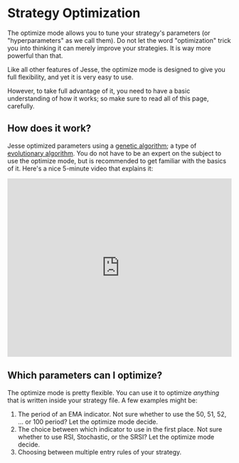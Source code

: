 # Strategy Optimization 

The optimize mode allows you to tune your strategy's parameters (or "hyperparameters" as we call them). Do not let the word "optimization" trick you into thinking it can merely improve your strategies. It is way more powerful than that. 

Like all other features of Jesse, the optimize mode is designed to give you full flexibility, and yet it is very easy to use. 

However, to take full advantage of it, you need to have a basic understanding of how it works; so make sure to read all of this page, carefully. 

## How does it work?
Jesse optimized parameters using a [genetic algorithm](https://en.wikipedia.org/wiki/Genetic_algorithm); a type of [evolutionary algorithm](https://en.wikipedia.org/wiki/Evolutionary_algorithm). You do not have to be an expert on the subject to use the optimize mode, but is recommended to get familiar with the basics of it. Here's a nice 5-minute video that explains it:

<iframe width="100%" height="400" src="https://www.youtube.com/embed/qiKW1qX97qA" frameborder="0" allowfullscreen></iframe>

## Which parameters can I optimize? 
The optimize mode is pretty flexible. You can use it to optimize *anything* that is written inside your strategy file. A few examples might be:

1. The period of an EMA indicator. Not sure whether to use the 50, 51, 52, ... or 100 period? Let the optimize mode decide. 
2. The choice between which indicator to use in the first place. Not sure whether to use RSI, Stochastic, or the SRSI? Let the optimize mode decide. 
3. Choosing between multiple entry rules of your strategy. 
